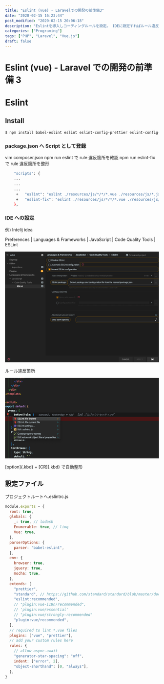 ```yaml
---
title: "Eslint (vue) - Laravelでの開発の前準備3"
date: "2020-02-15 16:23:44"
post_modified: "2020-02-15 20:06:18"
description: "Eslintを導入しコーディングルールを設定。 IDEに設定すればルール違反をリアルタイムで指摘してくれる。"
categories: ["Programing"]
tags: ["PHP", "Laravel", "Vue.js"]
draft: false
---
```


# Eslint (vue) - Laravel での開発の前準備 3

# Eslint

## Install

```bash
$ npm install babel-eslint eslint eslint-config-prettier eslint-config-standard eslint-friendly-formatter eslint-loader eslint-plugin-html eslint-plugin-import eslint-plugin-jsx-a11y eslint-plugin-node eslint-plugin-prettier eslint-plugin-promise eslint-plugin-standard eslint-plugin-vue laravel-mix-eslint --save-dev
```

### package.json へ Script として登録

vim composer.json
npm run eslint で rule 違反箇所を確認
npm run eslint-fix で rule 違反箇所を整形

```bash
    "scripts": {
    ...
    ...
    ...
     +   "eslint": "eslint ./resources/js/*/*/*.vue ./resources/js/*.js ./resources/js/*/*.vue ",
     +   "eslint-fix": "eslint ./resources/js/*/*/*.vue ./resources/js/*.js ./resources/js/*/*.vue --fix",
    },
```

### IDE への設定

例) Intelij idea

Preferences \| Languages & Frameworks \| JavaScript \| Code Quality Tools \| ESLint

![](images/Screen-Shot-2020-02-15-at-16.00.39.png)

ルール違反箇所

![](images/Screen-Shot-2020-02-15-at-16.01.06.png)

[option]{.kbd} + [CR]{.kbd}
で自動整形

## 設定ファイル

プロジェクトルートへ.eslintrc.js

```javascript
module.exports = {
  root: true,
  globals: {
    _: true, // lodash
    Enumerable: true, // linq
    Vue: true,
  },
  parserOptions: {
    parser: "babel-eslint",
  },
  env: {
    browser: true,
    jquery: true,
    mocha: true,
  },
  extends: [
    "prettier",
    "standard", // https://github.com/standard/standard/blob/master/docs/RULES-en.md,
    "eslint:recommended",
    // "plugin:vue-i18n/recommended",
    // 'plugin:vue/essential'
    // "plugin:vue/strongly-recommended"
    "plugin:vue/recommended",
  ],
  // required to lint *.vue files
  plugins: ["vue", "prettier"],
  // add your custom rules here
  rules: {
    // allow async-await
    "generator-star-spacing": "off",
    indent: ["error", 2],
    "object-shorthand": [0, "always"],
  },
}
```
